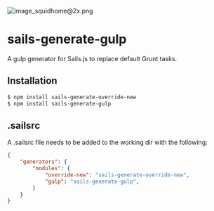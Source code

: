 ![image_squidhome@2x.png](http://i.imgur.com/RIvu9.png)

# sails-generate-gulp

A gulp generator for Sails.js to replace default Grunt tasks.

## Installation

```sh
$ npm install sails-generate-override-new
$ npm install sails-generate-gulp
```

## .sailsrc

A .sailsrc file needs to be added to the working dir with the following:

```json
{
    "generators": {
        "modules": {
            "override-new": "sails-generate-override-new",
            "gulp": "sails-generate-gulp",
        }
    }
}
```
